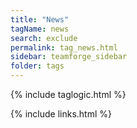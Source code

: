 ```yaml
---
title: "News"
tagName: news
search: exclude
permalink: tag_news.html
sidebar: teamforge_sidebar
folder: tags
---
```

{% include taglogic.html %}

{% include links.html %}
